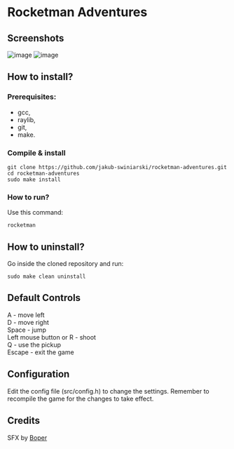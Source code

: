 # Rocketman Adventures
## Screenshots
![image](https://github.com/jakub-swiniarski/rocketman-adventures/assets/77209709/b219e0ed-07e4-4cff-a482-81aa55bbc8d5)
![image](https://github.com/jakub-swiniarski/rocketman-adventures/assets/77209709/09a652b3-0355-493a-b2d8-a47b17cc2aaa)

## How to install?
### Prerequisites:
- gcc,
- raylib,
- git,
- make.

### Compile & install
```shell
git clone https://github.com/jakub-swiniarski/rocketman-adventures.git
cd rocketman-adventures
sudo make install
```

### How to run?
Use this command:
```shell
rocketman
```

## How to uninstall?
Go inside the cloned repository and run: <br/>
```shell
sudo make clean uninstall
```

## Default Controls
A - move left <br/>
D - move right <br/>
Space - jump <br/>
Left mouse button or R - shoot <br/>
Q - use the pickup <br/>
Escape - exit the game

## Configuration
Edit the config file (src/config.h) to change the settings. Remember to recompile the game for the changes to take effect.

## Credits
SFX by [Boper](https://github.com/boprr)
